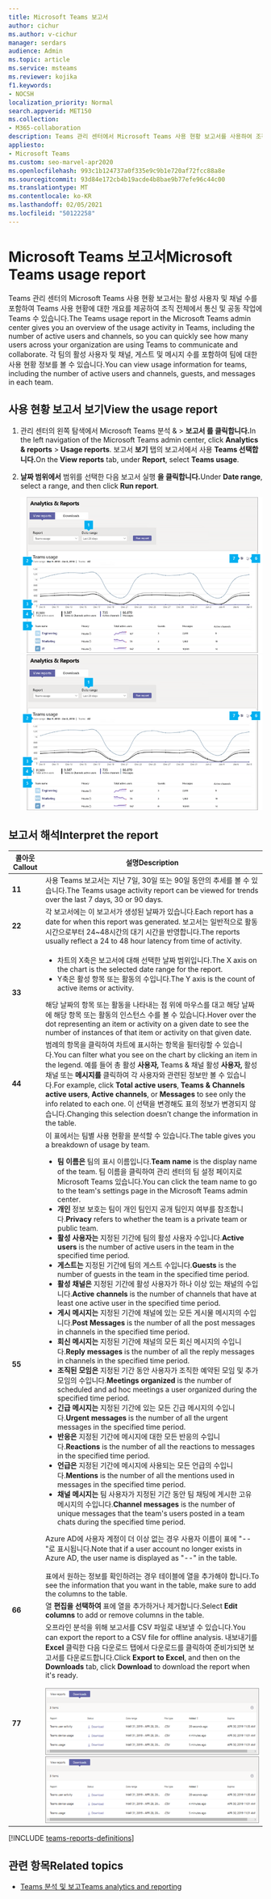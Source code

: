 ```yaml
---
title: Microsoft Teams 보고서
author: cichur
ms.author: v-cichur
manager: serdars
audience: Admin
ms.topic: article
ms.service: msteams
ms.reviewer: kojika
f1.keywords:
- NOCSH
localization_priority: Normal
search.appverid: MET150
ms.collection:
- M365-collaboration
description: Teams 관리 센터에서 Microsoft Teams 사용 현황 보고서를 사용하여 조직의 Teams 개요를 얻을 수 있습니다.
appliesto:
- Microsoft Teams
ms.custom: seo-marvel-apr2020
ms.openlocfilehash: 993c1b124737a0f335e9c9b1e720af72fcc88a8e
ms.sourcegitcommit: 93d84e172cb4b19acde4b8bae9b77efe96c44c00
ms.translationtype: MT
ms.contentlocale: ko-KR
ms.lasthandoff: 02/05/2021
ms.locfileid: "50122258"
---
```

# <a name="microsoft-teams-usage-report"></a><span data-ttu-id="f928b-103">Microsoft Teams 보고서</span><span class="sxs-lookup"><span data-stu-id="f928b-103">Microsoft Teams usage report</span></span>

<span data-ttu-id="f928b-104">Teams 관리 센터의 Microsoft Teams 사용 현황 보고서는 활성 사용자 및 채널 수를 포함하여 Teams 사용 현황에 대한 개요를 제공하여 조직 전체에서 통신 및 공동 작업에 Teams 수 있습니다.</span><span class="sxs-lookup"><span data-stu-id="f928b-104">The Teams usage report in the Microsoft Teams admin center gives you an overview of the usage activity in Teams, including the number of active users and channels, so you can quickly see how many users across your organization are using Teams to communicate and collaborate.</span></span> <span data-ttu-id="f928b-105">각 팀의 활성 사용자 및 채널, 게스트 및 메시지 수를 포함하여 팀에 대한 사용 현황 정보를 볼 수 있습니다.</span><span class="sxs-lookup"><span data-stu-id="f928b-105">You can view usage information for  teams, including the number of active users and channels, guests, and messages in each team.</span></span>

## <a name="view-the-usage-report"></a><span data-ttu-id="f928b-106">사용 현황 보고서 보기</span><span class="sxs-lookup"><span data-stu-id="f928b-106">View the usage report</span></span>

1. <span data-ttu-id="f928b-107">관리 센터의 왼쪽 탐색에서 Microsoft Teams 분석 &  >  **보고서 를 클릭합니다.**</span><span class="sxs-lookup"><span data-stu-id="f928b-107">In the left navigation of the Microsoft Teams admin center, click **Analytics & reports** > **Usage reports**.</span></span> <span data-ttu-id="f928b-108">보고서 **보기** 탭의 보고서에서 사용 **Teams 선택합니다.**</span><span class="sxs-lookup"><span data-stu-id="f928b-108">On the **View reports** tab, under **Report**, select **Teams usage**.</span></span>
2. <span data-ttu-id="f928b-109">**날짜 범위에서** 범위를 선택한 다음 보고서 실행 **을 클릭합니다.**</span><span class="sxs-lookup"><span data-stu-id="f928b-109">Under **Date range**, select a range, and then click **Run report**.</span></span>

    <span data-ttu-id="f928b-110">![콜아웃이 있는 Teams 관리 센터의 Teams 사용 보고서 스크린샷](../media/teams-reports-teams-usage-with-callouts.png "콜아웃이 있는 Teams 관리 센터의 Teams 사용 보고서 스크린샷")</span><span class="sxs-lookup"><span data-stu-id="f928b-110">![Screenshot of the Teams usage report in the Teams admin center with callouts](../media/teams-reports-teams-usage-with-callouts.png "Screenshot of the Teams usage report in the Teams admin center with callouts")</span></span>

## <a name="interpret-the-report"></a><span data-ttu-id="f928b-111">보고서 해석</span><span class="sxs-lookup"><span data-stu-id="f928b-111">Interpret the report</span></span>

|<span data-ttu-id="f928b-112">콜아웃</span><span class="sxs-lookup"><span data-stu-id="f928b-112">Callout</span></span> |<span data-ttu-id="f928b-113">설명</span><span class="sxs-lookup"><span data-stu-id="f928b-113">Description</span></span>  |
|--------|-------------|
|<span data-ttu-id="f928b-114">**1**</span><span class="sxs-lookup"><span data-stu-id="f928b-114">**1**</span></span>   |<span data-ttu-id="f928b-115">사용 Teams 보고서는 지난 7일, 30일 또는 90일 동안의 추세를 볼 수 있습니다.</span><span class="sxs-lookup"><span data-stu-id="f928b-115">The Teams usage activity report can be viewed for trends over the last 7 days, 30 or 90 days.</span></span> |
|<span data-ttu-id="f928b-116">**2**</span><span class="sxs-lookup"><span data-stu-id="f928b-116">**2**</span></span>   |<span data-ttu-id="f928b-117">각 보고서에는 이 보고서가 생성된 날짜가 있습니다.</span><span class="sxs-lookup"><span data-stu-id="f928b-117">Each report has a date for when this report was generated.</span></span> <span data-ttu-id="f928b-118">보고서는 일반적으로 활동 시간으로부터 24~48시간의 대기 시간을 반영합니다.</span><span class="sxs-lookup"><span data-stu-id="f928b-118">The reports usually reflect a 24 to 48 hour latency from time of activity.</span></span> |
|<span data-ttu-id="f928b-119">**3**</span><span class="sxs-lookup"><span data-stu-id="f928b-119">**3**</span></span>   |<ul><li><span data-ttu-id="f928b-120">차트의 X축은 보고서에 대해 선택한 날짜 범위입니다.</span><span class="sxs-lookup"><span data-stu-id="f928b-120">The X axis on the chart is the selected date range for the report.</span></span></li> <li> <span data-ttu-id="f928b-121">Y축은 활성 항목 또는 활동의 수입니다.</span><span class="sxs-lookup"><span data-stu-id="f928b-121">The Y axis is the count of active items or activity.</span></span></li> </ul><span data-ttu-id="f928b-122">해당 날짜의 항목 또는 활동을 나타내는 점 위에 마우스를 대고 해당 날짜에 해당 항목 또는 활동의 인스턴스 수를 볼 수 있습니다.</span><span class="sxs-lookup"><span data-stu-id="f928b-122">Hover over the dot representing an item or activity on a given date to see the number of instances of that item or activity on that given date.</span></span>|
|<span data-ttu-id="f928b-123">**4**</span><span class="sxs-lookup"><span data-stu-id="f928b-123">**4**</span></span>   |<span data-ttu-id="f928b-124">범례의 항목을 클릭하여 차트에 표시하는 항목을 필터링할 수 있습니다.</span><span class="sxs-lookup"><span data-stu-id="f928b-124">You can filter what you see on the chart by clicking an item in the legend.</span></span> <span data-ttu-id="f928b-125">예를 들어 총 활성 **사용자,** Teams & 채널 활성 **사용자,** 활성 채널 또는 **메시지를** 클릭하여 각 사용자와 관련된 정보만 볼 수 있습니다.</span><span class="sxs-lookup"><span data-stu-id="f928b-125">For example, click  **Total active users**, **Teams & Channels active users**,  **Active channels**, or **Messages** to see only the info related to each one.</span></span> <span data-ttu-id="f928b-126">이 선택을 변경해도 표의 정보가 변경되지 않습니다.</span><span class="sxs-lookup"><span data-stu-id="f928b-126">Changing this selection doesn’t change the information in the table.</span></span> |
|<span data-ttu-id="f928b-127">**5**</span><span class="sxs-lookup"><span data-stu-id="f928b-127">**5**</span></span>   |<span data-ttu-id="f928b-128">이 표에서는 팀별 사용 현황을 분석할 수 있습니다.</span><span class="sxs-lookup"><span data-stu-id="f928b-128">The table gives you a breakdown of usage by team.</span></span> <ul><li><span data-ttu-id="f928b-129">**팀 이름은** 팀의 표시 이름입니다.</span><span class="sxs-lookup"><span data-stu-id="f928b-129">**Team name** is the display name of the team.</span></span> <span data-ttu-id="f928b-130">팀 이름을 클릭하여 관리 센터의 팀 설정 페이지로 Microsoft Teams 있습니다.</span><span class="sxs-lookup"><span data-stu-id="f928b-130">You can click the team name to go to the team's settings page in the Microsoft Teams admin center.</span></span> </li> <li><span data-ttu-id="f928b-131">**개인** 정보 보호는 팀이 개인 팀인지 공개 팀인지 여부를 참조합니다.</span><span class="sxs-lookup"><span data-stu-id="f928b-131">**Privacy** refers to whether the team is a private team or public team.</span></span></li> <li><span data-ttu-id="f928b-132">**활성 사용자는** 지정된 기간에 팀의 활성 사용자 수입니다.</span><span class="sxs-lookup"><span data-stu-id="f928b-132">**Active users** is the number of active users in the team in the specified time period.</span></span></li><li><span data-ttu-id="f928b-133">**게스트는** 지정된 기간에 팀의 게스트 수입니다.</span><span class="sxs-lookup"><span data-stu-id="f928b-133">**Guests** is the number of guests in the team in the specified time period.</span></span></li> <li><span data-ttu-id="f928b-134">**활성 채널은** 지정된 기간에 활성 사용자가 하나 이상 있는 채널의 수입니다.</span><span class="sxs-lookup"><span data-stu-id="f928b-134">**Active channels** is the number of channels that have at least one active user in the specified time period.</span></span></li> <li><span data-ttu-id="f928b-135">**게시 메시지는** 지정된 기간에 채널에 있는 모든 게시물 메시지의 수입니다.</span><span class="sxs-lookup"><span data-stu-id="f928b-135">**Post Messages** is the number of all the post messages in channels in the specified time period.</span></span></li> <li><span data-ttu-id="f928b-136">**회신 메시지는** 지정된 기간에 채널의 모든 회신 메시지의 수입니다.</span><span class="sxs-lookup"><span data-stu-id="f928b-136">**Reply messages** is the number  of all the reply messages in channels in the specified time period.</span></span></li> <li><span data-ttu-id="f928b-137">**조직된 모임은** 지정된 기간 동안 사용자가 조직한 예약된 모임 및 추가 모임의 수입니다.</span><span class="sxs-lookup"><span data-stu-id="f928b-137">**Meetings organized** is the number of scheduled and ad hoc meetings a user organized during the specified time period.</span></span> </li><li><span data-ttu-id="f928b-138">**긴급 메시지는** 지정된 기간에 있는 모든 긴급 메시지의 수입니다.</span><span class="sxs-lookup"><span data-stu-id="f928b-138">**Urgent messages** is the number  of all the urgent messages in the specified time period.</span></span></li><li><span data-ttu-id="f928b-139">**반응은** 지정된 기간에 메시지에 대한 모든 반응의 수입니다.</span><span class="sxs-lookup"><span data-stu-id="f928b-139">**Reactions** is the number  of all the reactions to messages in the specified time period.</span></span></li><li><span data-ttu-id="f928b-140">**언급은** 지정된 기간에 메시지에 사용되는 모든 언급의 수입니다.</span><span class="sxs-lookup"><span data-stu-id="f928b-140">**Mentions** is the number of all the mentions used in messages in the specified time period.</span></span></li><li><span data-ttu-id="f928b-141">**채널 메시지는** 팀 사용자가 지정된 기간 동안 팀 채팅에 게시한 고유 메시지의 수입니다.</span><span class="sxs-lookup"><span data-stu-id="f928b-141">**Channel messages** is the number of unique messages that the team's users posted in a team chats during the specified time period.</span></span></li> </li> </ul><span data-ttu-id="f928b-142">Azure AD에 사용자 계정이 더 이상 없는 경우 사용자 이름이 표에 "--"로 표시됩니다.</span><span class="sxs-lookup"><span data-stu-id="f928b-142">Note that if a user account no longer exists in Azure AD, the user name is displayed as "--" in the table.</span></span> <br><br><span data-ttu-id="f928b-143">표에서 원하는 정보를 확인하려는 경우 테이블에 열을 추가해야 합니다.</span><span class="sxs-lookup"><span data-stu-id="f928b-143">To see the information that you want in the table, make sure to add the columns to the table.</span></span> |
|<span data-ttu-id="f928b-144">**6**</span><span class="sxs-lookup"><span data-stu-id="f928b-144">**6**</span></span>   |<span data-ttu-id="f928b-145">열 **편집을 선택하여** 표에 열을 추가하거나 제거합니다.</span><span class="sxs-lookup"><span data-stu-id="f928b-145">Select **Edit columns** to add or remove columns in the table.</span></span>|
|<span data-ttu-id="f928b-146">**7**</span><span class="sxs-lookup"><span data-stu-id="f928b-146">**7**</span></span>   |<span data-ttu-id="f928b-147">오프라인 분석을 위해 보고서를 CSV 파일로 내보낼 수 있습니다.</span><span class="sxs-lookup"><span data-stu-id="f928b-147">You can export the report to a CSV file for offline analysis.</span></span> <span data-ttu-id="f928b-148">내보내기를 **Excel** 클릭한 다음 다운로드  탭에서 다운로드를  클릭하여 준비가되면 보고서를 다운로드합니다.</span><span class="sxs-lookup"><span data-stu-id="f928b-148">Click **Export to Excel**, and then on the **Downloads** tab, click **Download** to download the report when it's ready.</span></span><br><br><span data-ttu-id="f928b-149">![다운로드할 내보낼 보고서를 보여주는 다운로드 탭의 스크린샷](../media/teams-reports-export-to-csv.png)</span><span class="sxs-lookup"><span data-stu-id="f928b-149">![Screenshot of the Downloads tab showing exported reports to download](../media/teams-reports-export-to-csv.png)</span></span>|

[!INCLUDE [teams-reports-definitions](../includes/teams-reports-definitions.md)]

## <a name="related-topics"></a><span data-ttu-id="f928b-150">관련 항목</span><span class="sxs-lookup"><span data-stu-id="f928b-150">Related topics</span></span>

- [<span data-ttu-id="f928b-151">Teams 분석 및 보고</span><span class="sxs-lookup"><span data-stu-id="f928b-151">Teams analytics and reporting</span></span>](teams-reporting-reference.md)
